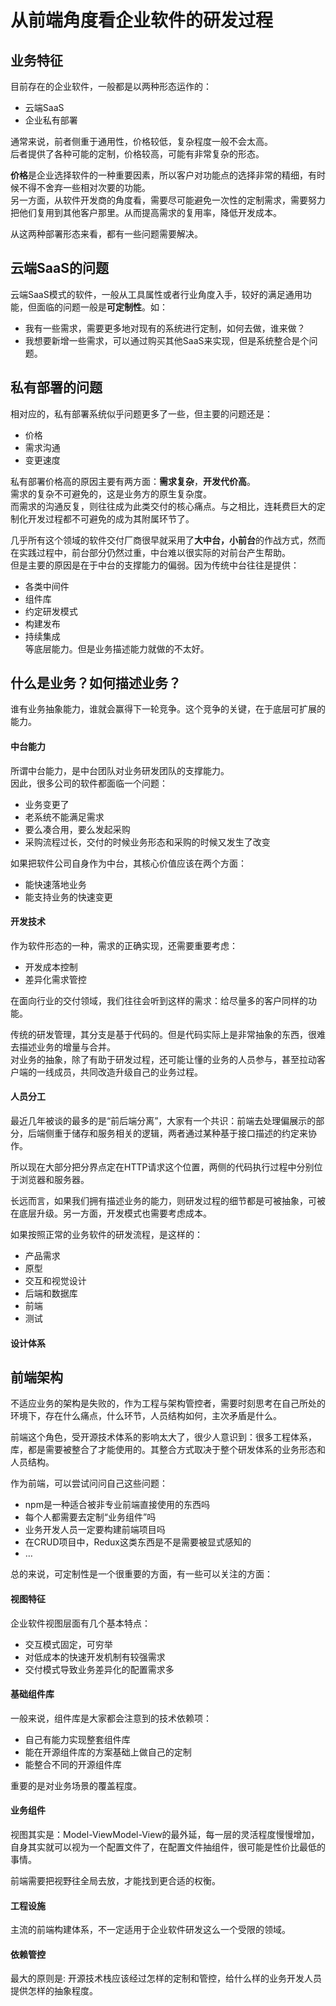 # 从前端角度看企业软件的研发过程 #

## 业务特征 ##
目前存在的企业软件，一般都是以两种形态运作的：  
* 云端SaaS
* 企业私有部署  
  
通常来说，前者侧重于通用性，价格较低，复杂程度一般不会太高。  
后者提供了各种可能的定制，价格较高，可能有非常复杂的形态。  
  
**价格**是企业选择软件的一种重要因素，所以客户对功能点的选择非常的精细，有时候不得不舍弃一些相对次要的功能。  
另一方面，从软件开发商的角度看，需要尽可能避免一次性的定制需求，需要努力把他们复用到其他客户那里。从而提高需求的复用率，降低开发成本。  
  
从这两种部署形态来看，都有一些问题需要解决。  
  
## 云端SaaS的问题 ##
云端SaaS模式的软件，一般从工具属性或者行业角度入手，较好的满足通用功能，但面临的问题一般是**可定制性**。如：  
* 我有一些需求，需要更多地对现有的系统进行定制，如何去做，谁来做？
* 我想要新增一些需求，可以通过购买其他SaaS来实现，但是系统整合是个问题。  
  
## 私有部署的问题 ##
相对应的，私有部署系统似乎问题更多了一些，但主要的问题还是：  
* 价格
* 需求沟通
* 变更速度  
  
私有部署价格高的原因主要有两方面：**需求复杂**，**开发代价高**。  
需求的复杂不可避免的，这是业务方的原生复杂度。  
而需求的沟通反复，则往往成为此类交付的核心痛点。与之相比，连耗费巨大的定制化开发过程都不可避免的成为其附属环节了。  

几乎所有这个领域的软件交付厂商很早就采用了**大中台，小前台**的作战方式，然而在实践过程中，前台部分仍然过重，中台难以很实际的对前台产生帮助。  
但是主要的原因是在于中台的支撑能力的偏弱。因为传统中台往往是提供：  
* 各类中间件
* 组件库
* 约定研发模式
* 构建发布
* 持续集成  
等底层能力。但是业务描述能力就做的不太好。  
  
## 什么是业务？如何描述业务？ ##
谁有业务抽象能力，谁就会赢得下一轮竞争。这个竞争的关键，在于底层可扩展的能力。  
  
#### 中台能力 ####
所谓中台能力，是中台团队对业务研发团队的支撑能力。  
因此，很多公司的软件都面临一个问题：  
* 业务变更了
* 老系统不能满足需求
* 要么凑合用，要么发起采购
* 采购流程过长，交付的时候业务形态和采购的时候又发生了改变  
  
如果把软件公司自身作为中台，其核心价值应该在两个方面：  
* 能快速落地业务
* 能支持业务的快速变更  
  
#### 开发技术 ####
作为软件形态的一种，需求的正确实现，还需要重要考虑：  
* 开发成本控制
* 差异化需求管控  
  
在面向行业的交付领域，我们往往会听到这样的需求：给尽量多的客户同样的功能。  
  
传统的研发管理，其分支是基于代码的。但是代码实际上是非常抽象的东西，很难去描述业务的增量与合并。  
对业务的抽象，除了有助于研发过程，还可能让懂的业务的人员参与，甚至拉动客户端的一线成员，共同改造升级自己的业务过程。  
  
#### 人员分工 ####
最近几年被谈的最多的是“前后端分离”，大家有一个共识：前端去处理偏展示的部分，后端侧重于储存和服务相关的逻辑，两者通过某种基于接口描述的约定来协作。  
  
所以现在大部分把分界点定在HTTP请求这个位置，两侧的代码执行过程中分别位于浏览器和服务器。  
  
长远而言，如果我们拥有描述业务的能力，则研发过程的细节都是可被抽象，可被在底层升级。另一方面，开发模式也需要考虑成本。  
  
如果按照正常的业务软件的研发流程，是这样的：
* 产品需求
* 原型
* 交互和视觉设计
* 后端和数据库
* 前端
* 测试  
  
#### 设计体系 ####

## 前端架构 ##
不适应业务的架构是失败的，作为工程与架构管控者，需要时刻思考在自己所处的环境下，存在什么痛点，什么环节，人员结构如何，主次矛盾是什么。  
  
前端这个角色，受开源技术体系的影响太大了，很少人意识到：很多工程体系，库，都是需要被整合了才能使用的。其整合方式取决于整个研发体系的业务形态和人员结构。 
  
作为前端，可以尝试问问自己这些问题：  
* npm是一种适合被非专业前端直接使用的东西吗
* 每个人都需要去定制“业务组件”吗
* 业务开发人员一定要构建前端项目吗
* 在CRUD项目中，Redux这类东西是不是需要被显式感知的
* …   
  
总的来说，可定制性是一个很重要的方面，有一些可以关注的方面：  
  
#### 视图特征 ####
企业软件视图层面有几个基本特点：  
* 交互模式固定，可穷举
* 对低成本的快速开发机制有较强需求
* 交付模式导致业务差异化的配置需求多
  
#### 基础组件库 ####
一般来说，组件库是大家都会注意到的技术依赖项：  
* 自己有能力实现整套组件库
* 能在开源组件库的方案基础上做自己的定制
* 能整合不同的开源组件库  
  
重要的是对业务场景的覆盖程度。  
  
#### 业务组件 ####
视图其实是：Model-ViewModel-View的最外延，每一层的灵活程度慢慢增加，自身其实就可以视为一个配置文件了，在配置文件抽组件，很可能是性价比最低的事情。  
  
前端需要把视野往全局去放，才能找到更合适的权衡。  
  
#### 工程设施 ####
主流的前端构建体系，不一定适用于企业软件研发这么一个受限的领域。  
  
#### 依赖管控 ####
最大的原则是: 开源技术栈应该经过怎样的定制和管控，给什么样的业务开发人员提供怎样的抽象程度。
